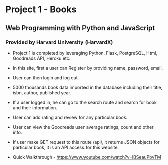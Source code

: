 # Project 1 - Books

## Web Programming with Python and JavaScript
### Provided by Harvard University (HarvardX)



* Project 1 is completed by leveraging Python, Flask, PostgreSQL, Html, Goodreads API, Heroku etc.

* In this site, first a user can Register by providing name, password, email.

* User can then login and log out.

* 5000 thousands book data imported in the database including their title, isbn, author, published year.

* If a user logged in, he can go to the search route and search for book and their information.

* User can add rating and review for any particular book.

* User can view the Goodreads user average ratings, count and other info.

* If user make GET request to this route /api/<isbn>, it returns JSON objects for particular book, it is an API access for this website.
  
* Quick Walkthrough - https://www.youtube.com/watch?v=lBSeauPbvTM
